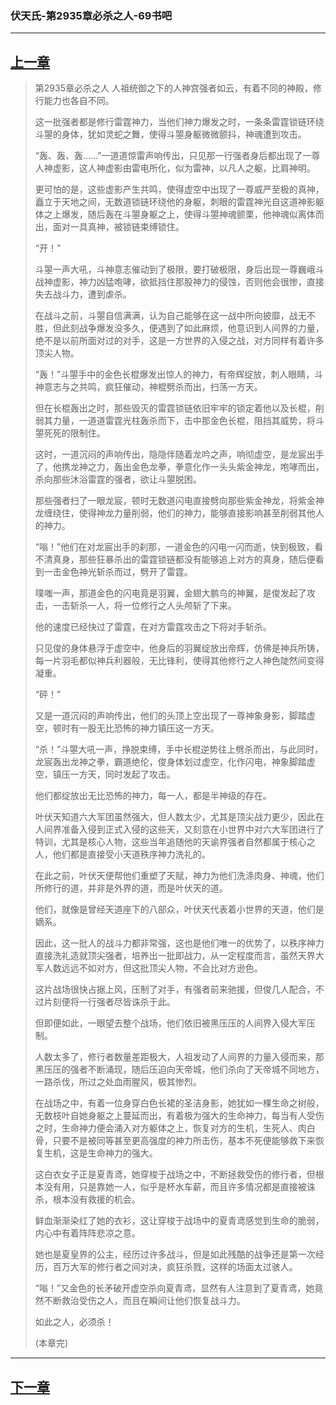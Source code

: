 ### 伏天氏-第2935章必杀之人-69书吧

--------
[上一章](./2da8d1f85874b1535ccc02f4b6d0d499.md)
--------


>
>
>
>第2935章必杀之人
>人祖统御之下的人神宫强者如云，有着不同的神殿，修行能力也各自不同。
>
>这一批强者都是修行雷霆神力，当他们神力爆发之时，一条条雷霆锁链环绕斗曌的身体，犹如灵蛇之舞，使得斗曌身躯微微颤抖，神魂遭到攻击。
>
>“轰、轰、轰……”一道道惊雷声响传出，只见那一行强者身后都出现了一尊人神虚影，这人神虚影由雷电所化，似为雷神，以凡人之躯，比肩神明。
>
>更可怕的是，这些虚影产生共鸣，使得虚空中出现了一尊威严至极的真神，矗立于天地之间，无数道锁链环绕他的身躯，刺眼的雷霆神光自这道神影躯体之上爆发，随后轰在斗曌身躯之上，使得斗曌神魂颤栗，他神魂似离体而出，面对一具真神，被锁链束缚锁住。
>
>“开！”
>
>斗曌一声大吼，斗神意志催动到了极限，要打破极限，身后出现一尊巍峨斗战神虚影，神力凶猛咆哮，欲抵挡住那股神力的侵蚀，否则他会很惨，直接失去战斗力，遭到虐杀。
>
>在战斗之前，斗曌自信满满，认为自己能够在这一战中所向披靡，战无不胜，但此刻战争爆发没多久，便遇到了如此麻烦，他意识到人间界的力量，绝不是以前所面对过的对手，这是一方世界的入侵之战，对方同样有着许多顶尖人物。
>
>“轰！”斗曌手中的金色长棍爆发出惊人的神力，有帝辉绽放，刺人眼睛，斗神意志与之共鸣，疯狂催动，神棍劈杀而出，扫荡一方天。
>
>但在长棍轰出之时，那些毁灭的雷霆锁链依旧牢牢的锁定着他以及长棍，削弱其力量，一道道雷霆光柱轰杀而下，击中那金色长棍，阻挡其威势，将斗曌死死的限制住。
>
>这时，一道沉闷的声响传出，隐隐伴随着龙吟之声，响彻虚空，是龙宸出手了，他携龙神之力，轰出金色龙拳，拳意化作一头头紫金神龙，咆哮而出，杀向那些沐浴雷霆的强者，欲让斗曌脱困。
>
>那些强者扫了一眼龙宸，顿时无数道闪电直接劈向那些紫金神龙，将紫金神龙缠绕住，使得神龙力量削弱，他们的神力，能够直接影响甚至削弱其他人的神力。
>
>“嗡！”他们在对龙宸出手的刹那，一道金色的闪电一闪而逝，快到极致，看不清真身，那些狂暴杀出的雷霆锁链都没有能够追上对方的真身，随后便看到一击金色神光斩杀而过，劈开了雷霆。
>
>噗嗤一声，那道金色的闪电竟是羽翼，金翅大鹏鸟的神翼，是俊发起了攻击，一击斩杀一人，将一位修行之人头颅斩了下来。
>
>他的速度已经快过了雷霆，在对方雷霆攻击之下将对手斩杀。
>
>只见俊的身体悬浮于虚空中，他身后的羽翼绽放出帝辉，仿佛是神兵所铸，每一片羽毛都似神兵利器般，无比锋利，使得其他修行之人神色陡然间变得凝重。
>
>“砰！”
>
>又是一道沉闷的声响传出，他们的头顶上空出现了一尊神象身影，脚踏虚空，顿时有一股无比恐怖的神力镇压这一方天。
>
>“杀！”斗曌大吼一声，挣脱束缚，手中长棍逆势往上劈杀而出，与此同时，龙宸轰出龙神之拳，霸道绝伦，俊身体划过虚空，化作闪电，神象脚踏虚空，镇压一方天，同时发起了攻击。
>
>他们都绽放出无比恐怖的神力，每一人，都是半神级的存在。
>
>叶伏天知道六大军团虽然强大，但人数太少，尤其是顶尖战力更少，因此在人间界准备入侵到正式入侵的这些天，又刻意在小世界中对六大军团进行了特训，尤其是核心人物，这些当年追随他的天谕界强者自然都属于核心之人，他们都是直接受小天道秩序神力洗礼的。
>
>在此之前，叶伏天便帮他们重塑了天赋，神力为他们洗涤肉身、神魂，他们所修行的道，并非是外界的道，而是叶伏天的道。
>
>他们，就像是曾经天道座下的八部众，叶伏天代表着小世界的天道，他们是嫡系。
>
>因此，这一批人的战斗力都非常强，这也是他们唯一的优势了，以秩序神力直接洗礼造就顶尖强者，培养出一批即战力，从一定程度而言，虽然天界大军人数远远不如对方，但这批顶尖人物，不会比对方逊色。
>
>这片战场很快占据上风，压制了对手，有强者前来驰援，但俊几人配合，不过片刻便将一行强者尽皆诛杀于此。
>
>但即便如此，一眼望去整个战场，他们依旧被黑压压的人间界入侵大军压制。
>
>人数太多了，修行者数量差距极大，人祖发动了人间界的力量入侵而来，那黑压压的强者不断涌现，随后压迫向天帝城，他们杀向了天帝城不同地方，一路杀伐，所过之处血雨腥风，极其惨烈。
>
>在战场之中，有着一位身穿白色长裙的圣洁身影，她犹如一棵生命之树般，无数枝叶自她身躯之上蔓延而出，有着极为强大的生命神力，每当有人受伤之时，生命神力便会涌入对方躯体之上，恢复对方的生机，生死人、肉白骨，只要不是被同等甚至更高强度的神力所击伤，基本不死便能够救下来恢复生机，这是生命神力的强大。
>
>这白衣女子正是夏青鸢，她穿梭于战场之中，不断拯救受伤的修行者，但根本没有用，只是靠她一人，似乎是杯水车薪，而且许多情况都是直接被诛杀，根本没有救援的机会。
>
>鲜血渐渐染红了她的衣衫，这让穿梭于战场中的夏青鸢感觉到生命的脆弱，内心中有着阵阵悲凉之意。
>
>她也是夏皇界的公主，经历过许多战斗，但是如此残酷的战争还是第一次经历，百万大军的修行者之间对决，疯狂杀戮，这样的场面太过骇人。
>
>“嗡！”又金色的长矛破开虚空杀向夏青鸢，显然有人注意到了夏青鸢，她竟然不断救治受伤之人，而且在瞬间让他们恢复战斗力。
>
>如此之人，必须杀！
>
>(本章完)
>
>

--------
[下一章](./d0343795b62626e9020725335bb4b306.md)
--------

